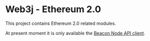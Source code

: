 Web3j - Ethereum 2.0
====================

This project contains Ethereum 2.0 related modules.

At present moment it is only available the [Beacon Node API client](beacon-node-api).
